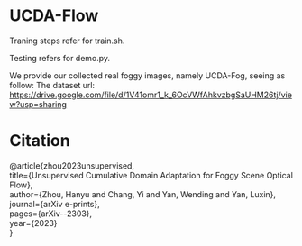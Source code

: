 # UCDA-Flow

Traning steps refer for train.sh.

Testing refers for demo.py.

We provide our collected real foggy images, namely UCDA-Fog, seeing as follow:
  The dataset url: https://drive.google.com/file/d/1V41omr1_k_6OcVWfAhkvzbgSaUHM26tj/view?usp=sharing



# Citation
@article{zhou2023unsupervised, <br />
  title={Unsupervised Cumulative Domain Adaptation for Foggy Scene Optical Flow}, <br />
  author={Zhou, Hanyu and Chang, Yi and Yan, Wending and Yan, Luxin}, <br />
  journal={arXiv e-prints}, <br />
  pages={arXiv--2303}, <br />
  year={2023} <br />
}
